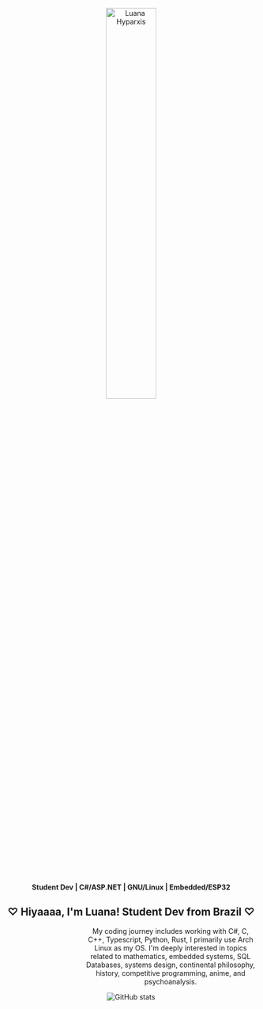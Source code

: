 <p align="center">
  <img width="45%" src="https://i.redd.it/eu0yqbelk3131.png" alt="Luana Hyparxis">
</p>

<p align="center">
  <strong> Student Dev | C#/ASP.NET | GNU/Linux | Embedded/ESP32 </strong>
</p>

<div align="center">
  <h2> ♡ Hiyaaaa, I'm Luana! Student Dev from Brazil ♡ </h2>
</div>

<div align="center">
<dl><dd><dl><dd><dl><dd><dl><dd>
    My coding journey includes working with C#, C, C++, Typescript, Python, Rust, I primarily use Arch Linux as my OS. I'm deeply interested in topics related to mathematics, embedded systems, SQL Databases, systems design, continental philosophy, history, competitive programming, anime, and psychoanalysis.
</dd></dl></dd></dl></dd></dl></dd></dl>

  ![GitHub stats](https://github-readme-stats.vercel.app/api?username=luhyxi&theme=tokyonight) 
